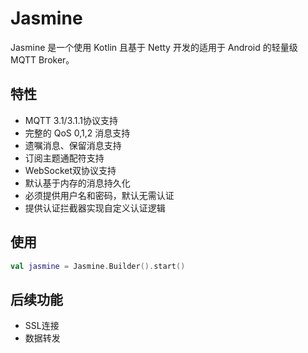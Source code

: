 # Jasmine

Jasmine 是一个使用 Kotlin 且基于 Netty 开发的适用于 Android 的轻量级 MQTT Broker。

## 特性

- MQTT 3.1/3.1.1协议支持
- 完整的 QoS 0,1,2 消息支持
- 遗嘱消息、保留消息支持
- 订阅主题通配符支持
- WebSocket双协议支持
- 默认基于内存的消息持久化
- 必须提供用户名和密码，默认无需认证
- 提供认证拦截器实现自定义认证逻辑

## 使用

```kotlin
val jasmine = Jasmine.Builder().start()
```

## 后续功能

- SSL连接
- 数据转发